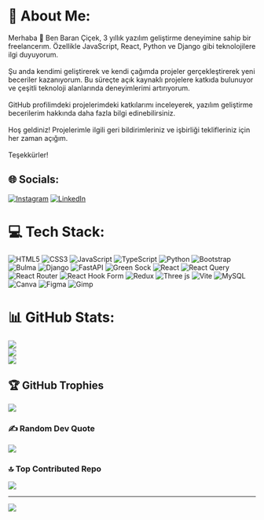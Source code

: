 
# 💫 About Me:
Merhaba 👋 Ben Baran Çiçek, 3 yıllık yazılım geliştirme deneyimine sahip bir freelancerım. Özellikle JavaScript, React, Python ve Django gibi teknolojilere ilgi duyuyorum.<br><br>Şu anda kendimi geliştirerek ve kendi çağımda projeler gerçekleştirerek yeni beceriler kazanıyorum. Bu süreçte açık kaynaklı projelere katkıda bulunuyor ve çeşitli teknoloji alanlarında deneyimlerimi artırıyorum.<br><br>GitHub profilimdeki projelerimdeki katkılarımı inceleyerek, yazılım geliştirme becerilerim hakkında daha fazla bilgi edinebilirsiniz.<br><br>Hoş geldiniz! Projelerimle ilgili geri bildirimleriniz ve işbirliği teklifleriniz için her zaman açığım.<br><br>Teşekkürler!


## 🌐 Socials:
[![Instagram](https://img.shields.io/badge/Instagram-%23E4405F.svg?logo=Instagram&logoColor=white)](https://instagram.com/baranncicek19) [![LinkedIn](https://img.shields.io/badge/LinkedIn-%230077B5.svg?logo=linkedin&logoColor=white)](https://linkedin.com/in/baran-çiçek) 

# 💻 Tech Stack:
![HTML5](https://img.shields.io/badge/html5-%23E34F26.svg?style=for-the-badge&logo=html5&logoColor=white) ![CSS3](https://img.shields.io/badge/css3-%231572B6.svg?style=for-the-badge&logo=css3&logoColor=white) ![JavaScript](https://img.shields.io/badge/javascript-%23323330.svg?style=for-the-badge&logo=javascript&logoColor=%23F7DF1E) ![TypeScript](https://img.shields.io/badge/typescript-%23007ACC.svg?style=for-the-badge&logo=typescript&logoColor=white) ![Python](https://img.shields.io/badge/python-3670A0?style=for-the-badge&logo=python&logoColor=ffdd54) ![Bootstrap](https://img.shields.io/badge/bootstrap-%238511FA.svg?style=for-the-badge&logo=bootstrap&logoColor=white) ![Bulma](https://img.shields.io/badge/bulma-00D0B1?style=for-the-badge&logo=bulma&logoColor=white) ![Django](https://img.shields.io/badge/django-%23092E20.svg?style=for-the-badge&logo=django&logoColor=white) ![FastAPI](https://img.shields.io/badge/FastAPI-005571?style=for-the-badge&logo=fastapi) ![Green Sock](https://img.shields.io/badge/green%20sock-88CE02?style=for-the-badge&logo=greensock&logoColor=white) ![React](https://img.shields.io/badge/react-%2320232a.svg?style=for-the-badge&logo=react&logoColor=%2361DAFB) ![React Query](https://img.shields.io/badge/-React%20Query-FF4154?style=for-the-badge&logo=react%20query&logoColor=white) ![React Router](https://img.shields.io/badge/React_Router-CA4245?style=for-the-badge&logo=react-router&logoColor=white) ![React Hook Form](https://img.shields.io/badge/React%20Hook%20Form-%23EC5990.svg?style=for-the-badge&logo=reacthookform&logoColor=white) ![Redux](https://img.shields.io/badge/redux-%23593d88.svg?style=for-the-badge&logo=redux&logoColor=white) ![Three js](https://img.shields.io/badge/threejs-black?style=for-the-badge&logo=three.js&logoColor=white) ![Vite](https://img.shields.io/badge/vite-%23646CFF.svg?style=for-the-badge&logo=vite&logoColor=white) ![MySQL](https://img.shields.io/badge/mysql-%2300000f.svg?style=for-the-badge&logo=mysql&logoColor=white) ![Canva](https://img.shields.io/badge/Canva-%2300C4CC.svg?style=for-the-badge&logo=Canva&logoColor=white) ![Figma](https://img.shields.io/badge/figma-%23F24E1E.svg?style=for-the-badge&logo=figma&logoColor=white) ![Gimp](https://img.shields.io/badge/Gimp-657D8B?style=for-the-badge&logo=gimp&logoColor=FFFFFF)
# 📊 GitHub Stats:
![](https://github-readme-stats.vercel.app/api?username=Rainclover8&theme=dracula&hide_border=false&include_all_commits=true&count_private=true)<br/>
![](https://github-readme-streak-stats.herokuapp.com/?user=Rainclover8&theme=dracula&hide_border=false)<br/>
![](https://github-readme-stats.vercel.app/api/top-langs/?username=Rainclover8&theme=dracula&hide_border=false&include_all_commits=true&count_private=true&layout=compact)

## 🏆 GitHub Trophies
![](https://github-profile-trophy.vercel.app/?username=Rainclover8&theme=dracula&no-frame=false&no-bg=false&margin-w=4)

### ✍️ Random Dev Quote
![](https://quotes-github-readme.vercel.app/api?type=horizontal&theme=radical)

### 🔝 Top Contributed Repo
![](https://github-contributor-stats.vercel.app/api?username=Rainclover8&limit=5&theme=dracula&combine_all_yearly_contributions=true)

---
[![](https://visitcount.itsvg.in/api?id=Rainclover8&icon=0&color=1)](https://visitcount.itsvg.in)

<!-- Proudly created with GPRM ( https://gprm.itsvg.in ) -->
